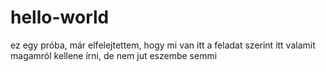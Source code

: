 # hello-world
ez egy próba, már elfelejtettem, hogy mi van itt
a feladat szerint itt valamit magamról kellene írni, de nem jut eszembe semmi
